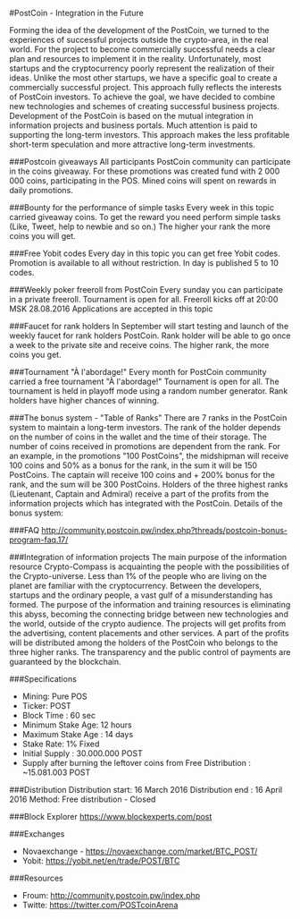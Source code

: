 #PostCoin - Integration in the Future

Forming the idea of the development of the PostCoin, we turned to the experiences of successful projects outside the crypto-area, in the real world. For the project to become commercially successful needs a clear plan and resources to implement it in the reality. Unfortunately, most startups and the cryptocurrency poorly represent the realization of their ideas. Unlike the most other startups, we have a specific goal to create a commercially successful project. This approach fully reflects the interests of PostCoin investors.
To achieve the goal, we have decided to combine new technologies and schemes of creating successful business projects.
Development of the PostCoin is based on the mutual integration in information projects and business portals. Much attention is paid to supporting the long-term investors. This approach makes the less profitable short-term speculation and more attractive long-term investments.

###Postcoin giveaways
All participants PostCoin community can participate in the coins giveaway.
For these promotions was created fund with 2 000 000 coins, participating in the POS. Mined coins will spent on rewards in daily promotions.

###Bounty for the performance of simple tasks
Every week in this topic carried giveaway coins.
To get the reward you need perform simple tasks (Like, Tweet, help to newbie and so on.) The higher your rank the more coins you will get.

###Free Yobit codes
Every day in this topic you can get free Yobit codes. Promotion is available to all without restriction. In day is published 5 to 10 codes.

###Weekly poker freeroll from PostCoin
Every sunday you can participate in a private freeroll. Tournament is open for all.
Freeroll kicks off at 20:00 MSK 28.08.2016
Applications are accepted in this topic

###Faucet for rank holders
In September will start testing and launch of the weekly faucet for rank holders PostCoin.
Rank holder will be able to go once a week to the private site and receive coins. The higher rank, the more coins you get.

###Tournament "À l'abordage!"
Every month for PostCoin community carried a free tournament "À l'abordage!"
Tournament is open for all. The tournament is held in playoff mode using a random number generator.
Rank holders have higher chances of winning. 

###The bonus system - "Table of Ranks"
There are 7 ranks in the PostCoin system to maintain a long-term investors. The rank of the holder depends on the number of coins in the wallet and the time of their storage.
The number of coins received in promotions are dependent from the rank. For an example, in the promotions "100 PostCoins", the midshipman will receive 100 coins and 50% as a bonus for the rank, in the sum it will be 150 PostCoins. The captain will receive 100 coins and + 200% bonus for the rank, and the sum will be 300 PostCoins.
Holders of the three highest ranks (Lieutenant, Captain and Admiral) receive a part of the profits from the information projects which has integrated with the PostCoin.
Details of the bonus system:

###FAQ
http://community.postcoin.pw/index.php?threads/postcoin-bonus-program-faq.17/

###Integration of information projects
The main purpose of the information resource Crypto-Compass is acquainting the people with the possibilities of the Crypto-universe. Less than 1% of the people who are living on the planet are familiar with the cryptocurrency. Between the developers, startups and the ordinary people, a vast gulf of a misunderstanding has formed.
The purpose of the information and training resources is eliminating this abyss, becoming the connecting bridge between new technologies and the world, outside of the crypto audience. The projects will get profits from the advertising, content placements and other services. A part of the profits will be distributed among the holders of the PostCoin who belongs to the three higher ranks. The transparency and the public control of payments are guaranteed by the blockchain.

###Specifications
- Mining: Pure POS
- Ticker: POST
- Block Time : 60 sec
- Minimum Stake Age: 12 hours
- Maximum Stake Age : 14 days
- Stake Rate: 1% Fixed
- Initial Supply : 30.000.000 POST
- Supply after burning the leftover coins from Free Distribution : ~15.081.003 POST

###Distribution
Distribution start: 16 March 2016
Distribution end : 16 April 2016
Method: Free distribution - Closed

###Block Explorer
https://www.blockexperts.com/post

###Exchanges
- Novaexchange - https://novaexchange.com/market/BTC_POST/
- Yobit: https://yobit.net/en/trade/POST/BTC

###Resources
- Froum: http://community.postcoin.pw/index.php
- Twitte: https://twitter.com/POSTcoinArena
